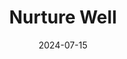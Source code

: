 ---  
layout: startup_page  
title: "Nurture Well"  
id: "nurturewell.com"  
permalink: "/nurturewellnurturewell.com07152024/"  
website: "https://nurturewell.com/"  
funding_round: "Growth Round"  
funding_amount: "₹50Cr"  
investors: "India Inflection Opportunity Fund (IIOF)"  
about: "Nurture Well is a multi-category biscuit manufacturer based in Noida, India. They produce and distribute premium cookies and biscuits, boasting a wide product range and a commitment to quality and innovation. Their distribution network spans across several North Indian states."  
markets: "FMCG, Food and Beverage, Food Processing, Snack Food"  
hq: "Noida, Uttar Pradesh, India"  
founded_year: "2023"  
linkedin: "https://www.linkedin.com/company/nurture-well-foods"  
twitter: ""  
instagram: ""  
facebook: ""  
crunchbase: "https://www.crunchbase.com/organization/nurture-well-foods"  
pitchbook: "https://pitchbook.com/profiles/company/527282-29"  

date_display: "15-Jul-2024"  
date: "2024-07-15"

# SEO Optimization  
meta_title: "Nurture Well - Growth Round Funding (₹50Cr)"  
meta_description: "Nurture Well, Nurture Well is a multi-category biscuit manufacturer based in Noida, India. They produce and distribute premium cookies and biscuits, boasting a wide..."  
meta_keywords: "Nurture Well, FMCG, Food and Beverage, Food Processing, Snack Food, Growth Round funding"  
canonical_url: "https://startup.projectstartups.com/nurturewellnurturewell.com07152024/"  
---
